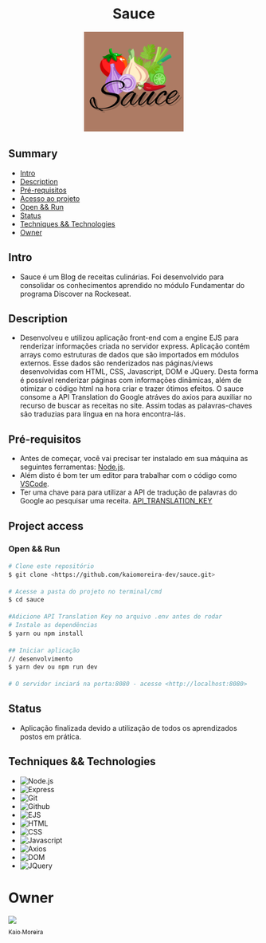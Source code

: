 <h1 align="center"> Sauce </h1>

<p align="center">
  <img width="200" height="200" src="https://github.com/kaiomoreira-dev/sauce/blob/main/views/images/Sauce500x500.png">
</p>

## Summary
- [Intro](#intro)
- [Description](#description)
- [Pré-requisitos](#pré-requisitos)
- [Acesso ao projeto](#project-access)
- [Open && Run](#open--run)
- [Status](#status)
- [Techniques && Technologies](#techniques--technologies)
- [Owner](#owner)

## Intro
* Sauce é um Blog de receitas culinárias. Foi desenvolvido para consolidar os conhecimentos aprendido no módulo Fundamentar do programa Discover na Rockeseat.

## Description
* Desenvolveu e utilizou aplicação front-end com a engine EJS para renderizar informações criada no servidor express. Aplicação contém arrays como estruturas de dados que são importados em módulos externos. Esse dados são renderizados nas páginas/views desenvolvidas com HTML, CSS, Javascript, DOM e JQuery. Desta forma é possível renderizar páginas com informações dinâmicas, além de otimizar o código html na hora criar e trazer ótimos efeitos. O sauce consome a API Translation do Google atráves do axios para auxiliar no recurso de buscar as receitas no site. Assim todas as palavras-chaves são traduzias para língua en na hora encontra-lás.

## Pré-requisitos
* Antes de começar, você vai precisar ter instalado em sua máquina as seguintes ferramentas:
[Node.js](https://nodejs.org/en/). 
* Além disto é bom ter um editor para trabalhar com o código como 
[VSCode](https://code.visualstudio.com/).
* Ter uma chave para para utilizar a API de tradução de palavras do Google ao pesquisar uma receita.
[API_TRANSLATION_KEY](https://cloud.google.com/apis?utm_source=google&utm_medium=cpc&utm_campaign=latam-BR-all-pt-dr-SKWS-all-all-trial-p-dr-1605194-LUAC0015755&utm_content=text-ad-none-any-DEV_c-CRE_534667502760-ADGP_Hybrid%20%7C%20SKWS%20-%20PHR%20%7C%20Txt%20~%20API-Management_General-KWID_43700065166693642-kwd-307450581253&utm_term=KW_cloud%20api-ST_cloud%20API&gclid=Cj0KCQjww4-hBhCtARIsAC9gR3Zhy8uZOFl4mCTq6NmWDeGhsLCcDq4Yo_D9YR6MWLhj7vdcOU8uudcaAsfQEALw_wcB&gclsrc=aw.ds&hl=pt-br#section-2)
## Project access

### Open && Run
```bash
# Clone este repositório
$ git clone <https://github.com/kaiomoreira-dev/sauce.git>

# Acesse a pasta do projeto no terminal/cmd
$ cd sauce

#Adicione API Translation Key no arquivo .env antes de rodar
# Instale as dependências
$ yarn ou npm install

## Iniciar aplicação
// desenvolvimento
$ yarn dev ou npm run dev

# O servidor inciará na porta:8080 - acesse <http://localhost:8080>
```
## Status 
* Aplicação finalizada devido a utilização de todos os aprendizados postos em prática.

## Techniques && Technologies

* ![Node.js](https://img.shields.io/badge/-Node.js-%234F4F4F)
* ![Express](https://img.shields.io/badge/-Express-%234F4F4F)
* ![Git](https://img.shields.io/badge/-Git-%234F4F4F)
* ![Github](https://img.shields.io/badge/-Github-%234F4F4F)
* ![EJS](https://img.shields.io/badge/-EJS-grey)
* ![HTML](https://img.shields.io/badge/-HTML-grey)
* ![CSS](https://img.shields.io/badge/-CSS-grey)
* ![Javascript](https://img.shields.io/badge/-Javascript-grey)
* ![Axios](https://img.shields.io/badge/-Axios-grey)
* ![DOM](https://img.shields.io/badge/-DOM-grey)
* ![JQuery](https://img.shields.io/badge/-JQuery-grey)

# Owner
[<img src="https://avatars.githubusercontent.com/u/56137536?s=400&u=a74073f1d0f605815a4f343436c791ab7b7dc184&v=4" width=115><br><sub>Kaio Moreira</sub>](https://github.com/kaiomoreira-dev)


